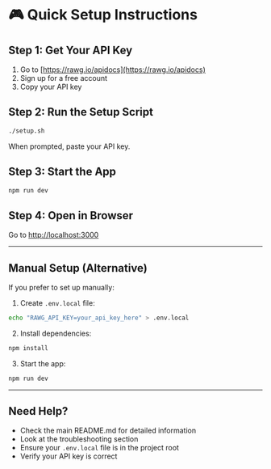 # 🎮 Quick Setup Instructions

## Step 1: Get Your API Key
1. Go to [https://rawg.io/apidocs](https://rawg.io/apidocs)
2. Sign up for a free account
3. Copy your API key

## Step 2: Run the Setup Script
```bash
./setup.sh
```
When prompted, paste your API key.

## Step 3: Start the App
```bash
npm run dev
```

## Step 4: Open in Browser
Go to [http://localhost:3000](http://localhost:3000)

---

## Manual Setup (Alternative)

If you prefer to set up manually:

1. Create `.env.local` file:
```bash
echo "RAWG_API_KEY=your_api_key_here" > .env.local
```

2. Install dependencies:
```bash
npm install
```

3. Start the app:
```bash
npm run dev
```

---

## Need Help?

- Check the main README.md for detailed information
- Look at the troubleshooting section
- Ensure your `.env.local` file is in the project root
- Verify your API key is correct
